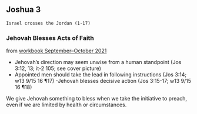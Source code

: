 ## Joshua 3

```
Israel crosses the Jordan (1-17)
```

### Jehovah Blesses Acts of Faith

from [workbook September–October 2021](https://www.jw.org/en/library/jw-meeting-workbook/september-october-2021-mwb/Life-and-Ministry-Meeting-Schedule-for-September-20-26-2021/Jehovah-Blesses-Acts-of-Faith/)

- Jehovah’s direction may seem unwise from a human standpoint (Jos 3:12, 13; it-2 105; see cover picture)
- Appointed men should take the lead in following instructions (Jos 3:14; w13 9/15 16 ¶17)
-Jehovah blesses decisive action (Jos 3:15-17; w13 9/15 16 ¶18)

We give Jehovah something to bless when we take the initiative to preach, even if we are limited by health or circumstances.
